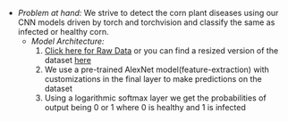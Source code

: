 - *Problem at hand:* We strive to detect the corn plant diseases using our CNN models driven by torch and torchvision and classify the same as infected or healthy corn.
    - *Model Architecture:*
        1. [Click here for Raw Data](https://www.kaggle.com/qramkrishna/corn-leaf-infection-dataset) or you can find a resized version of the dataset [here](https://drive.google.com/file/d/1VX-HhhU6uzY_CgXKKKUeH0Mw5GUfRTC_/view?usp=sharing)
        2. We use a pre-trained AlexNet model(feature-extraction) with customizations in the final layer to make predictions on the dataset
        3. Using a logarithmic softmax layer we get the probabilities of output being 0 or 1 where 0 is healthy and 1 is infected
       
